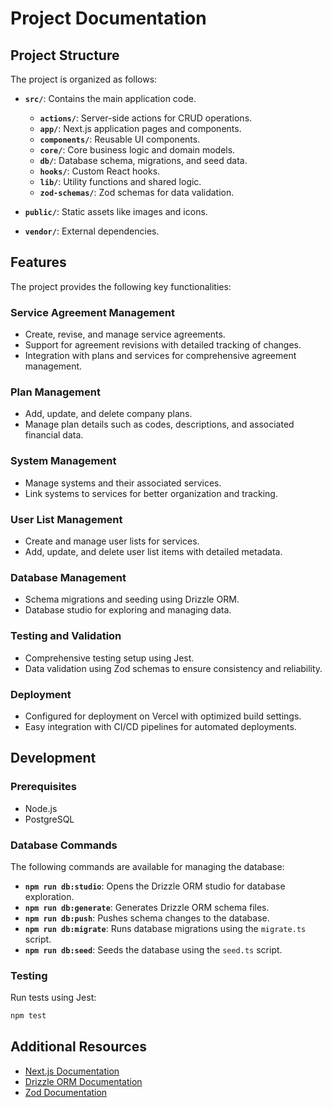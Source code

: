 # Project Documentation

## Project Structure

The project is organized as follows:

- **`src/`**: Contains the main application code.

    - **`actions/`**: Server-side actions for CRUD operations.
    - **`app/`**: Next.js application pages and components.
    - **`components/`**: Reusable UI components.
    - **`core/`**: Core business logic and domain models.
    - **`db/`**: Database schema, migrations, and seed data.
    - **`hooks/`**: Custom React hooks.
    - **`lib/`**: Utility functions and shared logic.
    - **`zod-schemas/`**: Zod schemas for data validation.

- **`public/`**: Static assets like images and icons.
- **`vendor/`**: External dependencies.

## Features

The project provides the following key functionalities:

### Service Agreement Management

- Create, revise, and manage service agreements.
- Support for agreement revisions with detailed tracking of changes.
- Integration with plans and services for comprehensive agreement management.

### Plan Management

- Add, update, and delete company plans.
- Manage plan details such as codes, descriptions, and associated financial data.

### System Management

- Manage systems and their associated services.
- Link systems to services for better organization and tracking.

### User List Management

- Create and manage user lists for services.
- Add, update, and delete user list items with detailed metadata.

### Database Management

- Schema migrations and seeding using Drizzle ORM.
- Database studio for exploring and managing data.

### Testing and Validation

- Comprehensive testing setup using Jest.
- Data validation using Zod schemas to ensure consistency and reliability.

### Deployment

- Configured for deployment on Vercel with optimized build settings.
- Easy integration with CI/CD pipelines for automated deployments.

## Development

### Prerequisites

- Node.js
- PostgreSQL

### Database Commands

The following commands are available for managing the database:

- **`npm run db:studio`**: Opens the Drizzle ORM studio for database exploration.
- **`npm run db:generate`**: Generates Drizzle ORM schema files.
- **`npm run db:push`**: Pushes schema changes to the database.
- **`npm run db:migrate`**: Runs database migrations using the `migrate.ts` script.
- **`npm run db:seed`**: Seeds the database using the `seed.ts` script.

### Testing

Run tests using Jest:

```bash
npm test
```

## Additional Resources

- [Next.js Documentation](https://nextjs.org/docs)
- [Drizzle ORM Documentation](https://orm.drizzle.team/)
- [Zod Documentation](https://zod.dev/)
